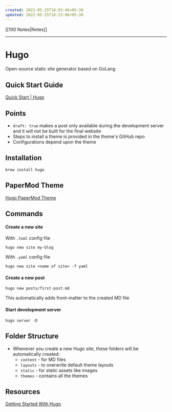 ```yaml
---
created: 2022-05-25T10:03:46+05:30
updated: 2022-05-25T16:23:06+05:30
---
```

[[100 Notes|Notes]]

---
# Hugo
Open-source static site generator based on GoLang
## Quick Start Guide
[Quick Start | Hugo](https://gohugo.io/getting-started/quick-start/)

## Points
- `draft: true` makes a post only available during the development server and it will not be built for the final website
- Steps to install a theme is provided in the theme's GitHub repo
- Configurations depend upon the theme

## Installation
```
brew install hugo
```

## PaperMod Theme
[Hugo PaperMod Theme](https://github.com/adityatelange/hugo-PaperMod)

## Commands
#### Create a new site
With `.toml` config file
```
hugo new site my-blog
```
With `.yaml` config file
```
hugo new site <name of site> -f yaml
```

#### Create a new post
```
hugo new posts/first-post.md
```
This automatically adds front-matter to the created MD file

#### Start development server
```
hugo server -D
```

## Folder Structure
- Whenever you create a new Hugo site, these folders will be automatically created:
	- `content` - for MD files
	- `layouts` - to overwrite default theme layouts
	- `static` - for static assets like images
	- `themes` - contains all the themes

## Resources
[Getting Started With Hugo](https://www.youtube.com/watch?v=hjD9jTi_DQ4)